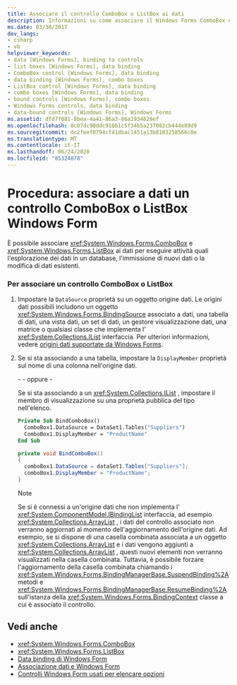 ```yaml
---
title: Associare il controllo ComboBox o ListBox ai dati
description: Informazioni su come associare il Windows Forms ComboBox e la casella di riepilogo ai dati per eseguire attività quali l'esplorazione dei dati in un database, l'immissione di nuovi dati o la modifica di dati esistenti.
ms.date: 03/30/2017
dev_langs:
- csharp
- vb
helpviewer_keywords:
- data [Windows Forms], binding to controls
- list boxes [Windows Forms], data binding
- ComboBox control [Windows Forms], data binding
- data binding [Windows Forms], combo boxes
- ListBox control [Windows Forms], data binding
- combo boxes [Windows Forms], data binding
- bound controls [Windows Forms], combo boxes
- Windows Forms controls, data binding
- data-bound controls [Windows Forms], Windows Forms
ms.assetid: dfd7f081-8bea-4a41-86a3-86a1934828ef
ms.openlocfilehash: 0c07dc90ddc91061c5f34b5a237082cb444e89d9
ms.sourcegitcommit: dc2feef0794cf41dbac1451a13b8183258566c0e
ms.translationtype: MT
ms.contentlocale: it-IT
ms.lasthandoff: 06/24/2020
ms.locfileid: "85324078"
---
```

# <a name="how-to-bind-a-windows-forms-combobox-or-listbox-control-to-data"></a>Procedura: associare a dati un controllo ComboBox o ListBox Windows Form
È possibile associare <xref:System.Windows.Forms.ComboBox> e <xref:System.Windows.Forms.ListBox> ai dati per eseguire attività quali l'esplorazione dei dati in un database, l'immissione di nuovi dati o la modifica di dati esistenti.  
  
### <a name="to-bind-a-combobox-or-listbox-control"></a>Per associare un controllo ComboBox o ListBox  
  
1. Impostare la `DataSource` proprietà su un oggetto origine dati. Le origini dati possibili includono un oggetto <xref:System.Windows.Forms.BindingSource> associato a dati, una tabella di dati, una vista dati, un set di dati, un gestore visualizzazione dati, una matrice o qualsiasi classe che implementa l' <xref:System.Collections.IList> interfaccia. Per ulteriori informazioni, vedere [origini dati supportate da Windows Forms](../data-sources-supported-by-windows-forms.md).  
  
2. Se si sta associando a una tabella, impostare la `DisplayMember` proprietà sul nome di una colonna nell'origine dati.  
  
     \- - oppure -  
  
     Se si sta associando a un <xref:System.Collections.IList> , impostare il membro di visualizzazione su una proprietà pubblica del tipo nell'elenco.  
  
    ```vb  
    Private Sub BindComboBox()  
      ComboBox1.DataSource = DataSet1.Tables("Suppliers")  
      ComboBox1.DisplayMember = "ProductName"  
    End Sub  
    ```  
  
    ```csharp  
    private void BindComboBox()  
    {  
      comboBox1.DataSource = dataSet1.Tables["Suppliers"];  
      comboBox1.DisplayMember = "ProductName";  
    }  
    ```  
  
    > [!NOTE]
    > Se si è connessi a un'origine dati che non implementa l' <xref:System.ComponentModel.IBindingList> interfaccia, ad esempio <xref:System.Collections.ArrayList> , i dati del controllo associato non verranno aggiornati al momento dell'aggiornamento dell'origine dati. Ad esempio, se si dispone di una casella combinata associata a un oggetto <xref:System.Collections.ArrayList> e i dati vengono aggiunti a <xref:System.Collections.ArrayList> , questi nuovi elementi non verranno visualizzati nella casella combinata. Tuttavia, è possibile forzare l'aggiornamento della casella combinata chiamando i <xref:System.Windows.Forms.BindingManagerBase.SuspendBinding%2A> metodi e <xref:System.Windows.Forms.BindingManagerBase.ResumeBinding%2A> sull'istanza della <xref:System.Windows.Forms.BindingContext> classe a cui è associato il controllo.  
  
## <a name="see-also"></a>Vedi anche

- <xref:System.Windows.Forms.ComboBox>
- <xref:System.Windows.Forms.ListBox>
- [Data binding di Windows Form](../windows-forms-data-binding.md)
- [Associazione dati e Windows Form](../data-binding-and-windows-forms.md)
- [Controlli Windows Form usati per elencare opzioni](windows-forms-controls-used-to-list-options.md)
